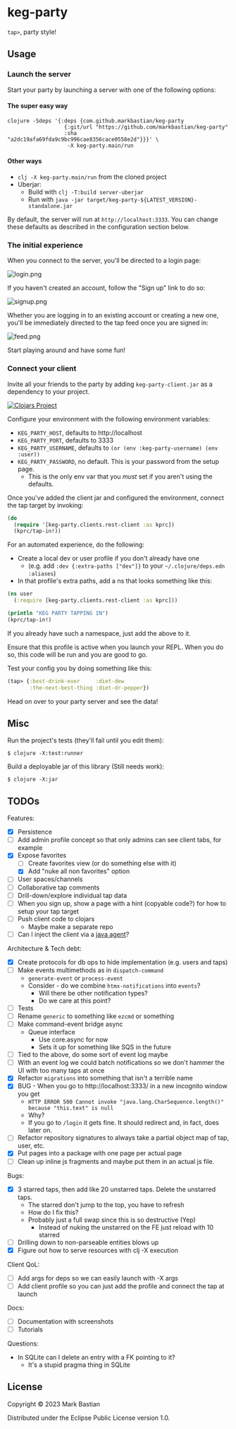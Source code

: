 # keg-party

`tap>`, party style!

## Usage

### Launch the server

Start your party by launching a server with one of the following options:

#### The super easy way

```shell
clojure -Sdeps '{:deps {com.github.markbastian/keg-party
                  {:git/url "https://github.com/markbastian/keg-party"
                  :sha     "a2dc19afa69fda9c9bc996cae8356cace0558e2d"}}}' \
                   -X keg-party.main/run
```

#### Other ways

- `clj -X keg-party.main/run` from the cloned project
- Uberjar:
  - Build with `clj -T:build server-uberjar`
  - Run with `java -jar target/keg-party-${LATEST_VERSION}-standalone.jar`

By default, the server will run at `http://localhost:3333`. You can change these defaults as described in the
configuration section below.

### The initial experience

When you connect to the server, you'll be directed to a login page:

![login.png](doc/login.png)

If you haven't created an account, follow the "Sign up" link to do so:

![signup.png](doc/signup.png)

Whether you are logging in to an existing account or creating a new one, you'll be immediately directed to the tap feed once you are signed in:

![feed.png](doc/feed.png)

Start playing around and have some fun!

### Connect your client

Invite all your friends to the party by adding `keg-party-client.jar` as a dependency to your project.

[![Clojars Project](https://img.shields.io/clojars/v/com.github.markbastian/keg-party-client.svg)](https://clojars.org/com.github.markbastian/keg-party-client)

Configure your environment with the following environment variables:
- `KEG_PARTY_HOST`, defaults to http://localhost
- `KEG_PARTY_PORT`, defaults to 3333
- `KEG_PARTY_USERNAME`, defaults to `(or (env :keg-party-username) (env :user))`
- `KEG_PARTY_PASSWORD`, no default. This is your password from the setup page.
  - This is the only env var that you _must_ set if you aren't using the defaults.

Once you've added the client jar and configured the environment, connect the tap target by invoking:

```clojure
(do
  (require '[keg-party.clients.rest-client :as kprc])
  (kprc/tap-in!))
```

For an automated experience, do the following:
- Create a local dev or user profile if you don't already have one
  - (e.g. add `:dev {:extra-paths ["dev"]}` to your `~/.clojure/deps.edn` `:aliases`)
- In that profile's extra paths, add a ns that looks something like this:

```clojure
(ns user
  (:require [keg-party.clients.rest-client :as kprc]))

(println "KEG PARTY TAPPING IN")
(kprc/tap-in!)
```

If you already have such a namespace, just add the above to it.

Ensure that this profile is active when you launch your REPL. When you do so, this code will be run and you are good to go.

Test your config you by doing something like this:

```clojure
(tap> {:best-drink-ever     :diet-dew
       :the-next-best-thing :diet-dr-pepper})
```

Head on over to your party server and see the data!

## Misc

Run the project's tests (they'll fail until you edit them):

    $ clojure -X:test:runner

Build a deployable jar of this library (Still needs work):

    $ clojure -X:jar

## TODOs

Features:
- [X] Persistence
- [ ] Add admin profile concept so that only admins can see client tabs, for example
- [X] Expose favorites
  - [ ] Create favorites view (or do something else with it)
  - [X] Add "nuke all non favorites" option
- [ ] User spaces/channels
- [ ] Collaborative tap comments
- [ ] Drill-down/explore individual tap data
- [ ] When you sign up, show a page with a hint (copyable code?) for how to setup your tap target
- [ ] Push client code to clojars
  - Maybe make a separate repo
- [ ] Can I inject the client via a [java agent](https://dgopstein.github.io/articles/clojure-javaagent/)?

Architecture & Tech debt:
- [X] Create protocols for db ops to hide implementation (e.g. users and taps)
- [ ] Make events multimethods as in `dispatch-command`
  - `generate-event` or `process-event`
  - Consider - do we combine `htmx-notifications` into `events`?
    - Will there be other notification types?
    - Do we care at this point?
- [ ] Tests
- [ ] Rename `generic` to something like `ezcmd` or something
- [ ] Make command-event bridge async
  - Queue interface
    - Use core.async for now
    - Sets it up for something like SQS in the future
- [ ] Tied to the above, do some sort of event log maybe
- [ ] With an event log we could batch notifications so we don't hammer the UI with too many taps at once
- [X] Refactor `migrations` into something that isn't a terrible name
- [X] BUG - When you go to http://localhost:3333/ in a new incognito window you get
  - `HTTP ERROR 500 Cannot invoke "java.lang.CharSequence.length()" because "this.text" is null`
  - Why?
  - If you go to `/login` it gets fine. It should redirect and, in fact, does later on.
- [ ] Refactor repository signatures to always take a partial object map of tap, user, etc.
- [X] Put pages into a package with one page per actual page
- [ ] Clean up inline js fragments and maybe put them in an actual js file.

Bugs:
- [X] 3 starred taps, then add like 20 unstarred taps. Delete the unstarred taps.
  - The starred don't jump to the top, you have to refresh
  - How do I fix this?
  - Probably just a full swap since this is so destructive (Yep)
    - Instead of nuking the unstarred on the FE just reload with 10 starred
- [ ] Drilling down to non-parseable entities blows up
- [X] Figure out how to serve resources with clj -X execution

Client QoL:
- [ ] Add args for deps so we can easily launch with -X args
- [ ] Add client profile so you can just add the profile and connect the tap at launch

Docs:
- [ ] Documentation with screenshots
- [ ] Tutorials

Questions:
- In SQLite can I delete an entry with a FK pointing to it?
  - It's a stupid pragma thing in SQLite

## License

Copyright © 2023 Mark Bastian

Distributed under the Eclipse Public License version 1.0.
